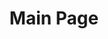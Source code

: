 ---
layout: home
title: "Main Page"

hero:
  name: "Utils"
  text: "An opinionated JS/TS util collection."
  tagline: "@vincent-the-gamer/utils"
  image: 
    src: "/logo/logo.png"
    alt: logo
  actions:
    - theme: brand
      text: Get Started
      link: /utilList

features:
  - title: 100% TypeScript
    details: Source code is written in pure TypeScript.
    icon: 
      src: "/imgs/typescript.png"
---